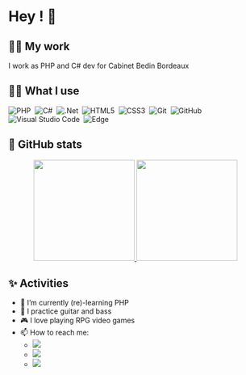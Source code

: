 # Hey ! 👋

## 👨‍💼 My work

I work as PHP and C# dev for Cabinet Bedin Bordeaux

## 👨‍💻 What I use

![PHP](https://img.shields.io/badge/php-%23777BB4.svg?style=for-the-badge&logo=php&logoColor=white)&nbsp;
![C#](https://img.shields.io/badge/c%23-%23239120.svg?style=for-the-badge&logo=c-sharp&logoColor=white)&nbsp;
![.Net](https://img.shields.io/badge/.NET-5C2D91?style=for-the-badge&logo=.net&logoColor=white)&nbsp;
![HTML5](https://img.shields.io/badge/html5-%23E34F26.svg?style=for-the-badge&logo=html5&logoColor=white)&nbsp;
![CSS3](https://img.shields.io/badge/css3-%231572B6.svg?style=for-the-badge&logo=css3&logoColor=white)&nbsp;
![Git](https://img.shields.io/badge/git-%23F05033.svg?style=for-the-badge&logo=git&logoColor=white)&nbsp;
![GitHub](https://img.shields.io/badge/github-%23121011.svg?style=for-the-badge&logo=github&logoColor=white)&nbsp;
![Visual Studio Code](https://img.shields.io/badge/Visual%20Studio%20Code-0078d7.svg?style=for-the-badge&logo=visual-studio-code&logoColor=white)&nbsp;
![Edge](https://img.shields.io/badge/Edge-0078D7?style=for-the-badge&logo=Microsoft-edge&logoColor=white)

## 💾 GitHub stats

<p align=center>
  <a href="https://github.com/Faarok">
    <img height="200rem" src="https://github-readme-stats.vercel.app/api?username=Faarok&show_icons=true&theme=moltack">
    <img height="200rem" src="https://github-readme-stats.vercel.app/api/top-langs/?username=Faarok&langs_count=8&layout=compact&show_icons=true&theme=moltack">
  </a>
</p>

## ✨ Activities

<!-- - 🔭 I’m currently working on PDO for PHP -->
- 🌱 I’m currently (re)-learning PHP
- 🎸 I practice guitar and bass
- 🎮 I love playing RPG video games
- 📫 How to reach me:
  * <a href="http://samson.svein.free.fr/"><img src="https://img.shields.io/badge/Portfolio-%23000000.svg?style=for-the-badge&logo=firefox&logoColor=#FF7139"></a>
  * <a href="https://www.linkedin.com/in/svein-samson/"><img src="https://img.shields.io/badge/linkedin-%230077B5.svg?style=for-the-badge&logo=linkedin&logoColor=white"></a>
  * <a href="mailto:samson.svein@gmail.com"><img src="https://img.shields.io/badge/Gmail-D14836?style=for-the-badge&logo=gmail&logoColor=white"></a>
